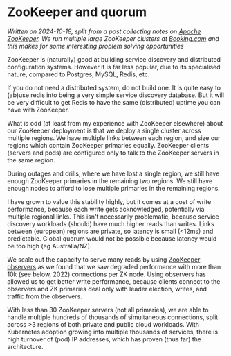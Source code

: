 # ZooKeeper and quorum

_Written on 2024-10-18, split from a post collecting notes on
[Apache ZooKeeper](https://zookeeper.apache.org).
We run multiple large ZooKeeper clusters at
[Booking.com](www.booking.com) and this makes for some
interesting problem solving opportunities_

ZooKeeper is (naturally) good at building service discovery and distributed
configuration systems. However it is far less popular, due to its specialised
nature, compared to Postgres, MySQL, Redis, etc.

If you do not need a distributed system, do not build one. It is quite easy to
(ab)use redis into being a very simple service discovery database. But it will
be very difficult to get Redis to have the same (distributed) uptime you can
have with ZooKeeper.

What is odd (at least from my experience with ZooKeeper elsewhere) about our
ZooKeeper deployment is that we deploy a single cluster across multiple
regions. We have multiple links between each region, and size our regions which
contain ZooKeeper primaries equally. ZooKeeper clients (servers and pods) are
configured only to talk to the ZooKeeper servers in the same region.

During outages and drills, where we have lost a single region, we still have
enough ZooKeeper primaries in the remaining two regions. We still have enough
nodes to afford to lose multiple primaries in the remaining regions.

I have grown to value this stability highly, but it comes at a cost of write
performance, because each write gets acknowledged, potentially via multiple
regional links. This isn't necessarily problematic, because service discovery
workloads (should) have much higher reads than writes. Links between (european)
regions are private, so latency is small (<12ms) and predictable. Global quorum
would not be possible because latency would be too high (eg Australia/NZ).

We scale out the capacity to serve many reads by using
[ZooKeeper observers](https://zookeeper.apache.org/doc/r3.8.3/zookeeperObservers.html)
as we found that we saw degraded performance with more than 10k (see below,
2022) connections per ZK node. Using observers has allowed us to get better
write performance, because clients connect to the observers and ZK primaries
deal only with leader election, writes, and traffic from the observers.

With less than 30 ZooKeeper servers (not all primaries), we are able to handle
multiple hundreds of thousands of simultaneous connections, split across >3
regions of both private and public cloud workloads. With Kubernetes adoption
growing into multiple thousands of services, there is high turnover of (pod) IP
addresses, which has proven (thus far) the architecture.

